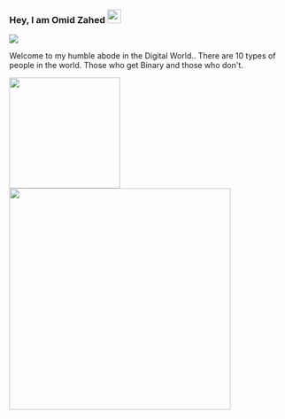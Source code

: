 ### Hey, I am Omid Zahed <img src="https://media.giphy.com/media/hvRJCLFzcasrR4ia7z/giphy.gif" width="25px">
<img src ="https://komarev.com/ghpvc/?username=Omid-Zahed"/>
<p>Welcome to my humble abode in the Digital World.. There are 10 types of people in the world. Those who get Binary and those who don't.</p>



<img src="https://github-readme-stats.vercel.app/api/top-langs/?username=Omid-Zahed&layout=compact"  height="200">

<img src="https://wakatime.com/share/@omid/9bb637bd-4e77-4f1e-adb1-557bf60da0e5.png"  height="400">
